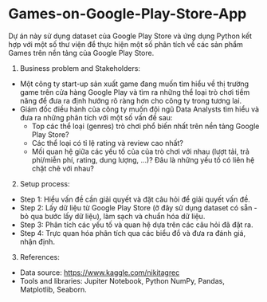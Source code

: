 # Games-on-Google-Play-Store-App
Dự án này sử dụng dataset của Google Play Store và ứng dụng Python kết hợp với một số thư viện để thực hiện một số phân tích về các sản phẩm Games trên nền tảng của Google Play Store.

1. Business problem and Stakeholders:
- Một công ty start-up sản xuất game đang muốn tìm hiểu về thị trường game trên cửa hàng Google Play và tìm ra những thể loại trò chơi tiềm năng để đưa ra định hướng rõ ràng hơn cho công ty trong tương lai.
- Giám đốc điều hành của công ty muốn đội ngũ Data Analysts tìm hiểu và đưa ra những phân tích với một số vấn đề sau:
  - Top các thể loại (genres) trò chơi phổ biến nhất trên nền tảng Google Play Store? 
  - Các thể loại có tỉ lệ rating và review cao nhất?
  - Mối quan hệ giữa các yếu tố của của trò chơi với nhau (lượt tải, trả phí/miễn phí, rating, dung lượng, ...)? Đâu là những yếu tố có liên hệ chặt chẽ với nhau?
 
2. Setup process:
- Step 1: Hiểu vấn đề cần giải quyết và đặt câu hỏi để giải quyết vấn đề.
- Step 2: Lấy dữ liệu từ Google Play Store (ở đây sử dụng dataset có sẵn - bỏ qua bước lấy dữ liệu), làm sạch và chuẩn hóa dữ liệu.
- Step 3: Phân tích các yếu tố và quan hệ dựa trên các câu hỏi đã đặt ra.
- Step 4: Trực quan hóa phân tích qua các biểu đồ và đưa ra đánh giá, nhận định.

3. References:
- Data source: https://www.kaggle.com/nikitagrec
- Tools and libraries: Jupiter Notebook, Python NumPy, Pandas, Matplotlib, Seaborn.
